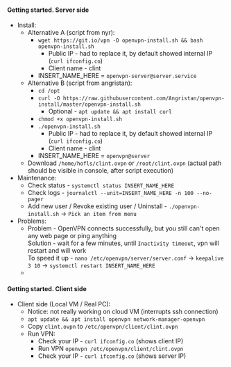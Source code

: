 #### Getting started. Server side
* Install:
    * Alternative A (script from nyr):
      * `wget https://git.io/vpn -O openvpn-install.sh && bash openvpn-install.sh`
        * Public IP - had to replace it, by default showed internal IP (`curl ifconfig.co`)
        * Client name - clint
      * INSERT_NAME_HERE = `openvpn-server@server.service`
    * Alternative B (script from angristan):
      * `cd /opt`
      * `curl -O https://raw.githubusercontent.com/Angristan/openvpn-install/master/openvpn-install.sh`
        * Optional - `apt update && apt install curl`
      * `chmod +x openvpn-install.sh`
      * `./openvpn-install.sh`
          * Public IP - had to replace it, by default showed internal IP (`curl ifconfig.co`)
          * Client name - clint
      * INSERT_NAME_HERE = `openvpn@server`
    * Download `/home/hofls/clint.ovpn` or `/root/clint.ovpn` (actual path should be visible in console, after script execution)
* Maintenance:
    * Check status - `systemctl status INSERT_NAME_HERE`
    * Check logs - `journalctl --unit=INSERT_NAME_HERE -n 100 --no-pager`
    * Add new user / Revoke existing user / Uninstall - `./openvpn-install.sh` -> `Pick an item from menu`
* Problems:
    * Problem - OpenVPN connects successfully, but you still can't open any web page or ping anything \
      Solution - wait for a few minutes, until `Inactivity timeout`, vpn will restart and will work \
      To speed it up - `nano /etc/openvpn/server/server.conf` -> `keepalive 3 10` -> `systemctl restart INSERT_NAME_HERE`
    * 

#### Getting started. Client side
* Client side (Local VM / Real PC):
    * Notice: not really working on cloud VM (interrupts ssh connection)
    * `apt update && apt install openvpn network-manager-openvpn`
    * Copy `clint.ovpn` to `/etc/openvpn/client/clint.ovpn`
    * Run VPN:
        * Check your IP - `curl ifconfig.co` (shows client IP)
        * Run VPN `openvpn /etc/openvpn/client/clint.ovpn`
        * Check your IP - `curl ifconfig.co` (shows server IP)
